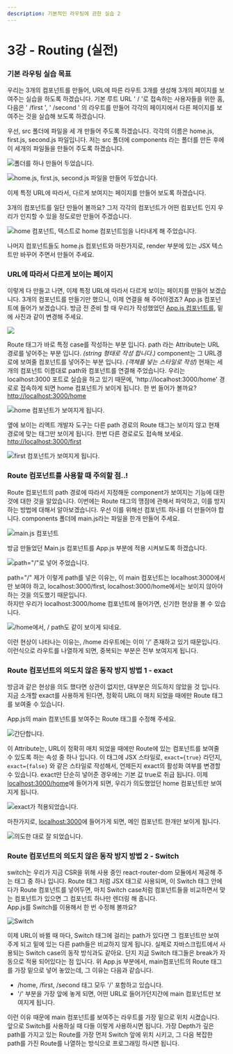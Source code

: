 ```yaml
---
description: 기본적인 라우팅에 관한 실습 2
---
```


# 3강 - Routing \(실전\)

### 기본 라우팅 실습 목표

우리는 3개의 컴포넌트를 만들어, URL에 따른 라우트 3개를 생성해 3개의 페이지를 보여주는 실습을 하도록 하겠습니다. 기본 루트 URL ' / '로 접속하는 사용자들을 위한 홈, 다음은 ' /first ', ' /second ' 의 라우트를 만들어 각각의 페이지에서 다른 페이지를 보여주는 것을 실습해 보도록 하겠습니다.

우선, src 폴더에 파일을 세 개 만들어 주도록 하겠습니다. 각각의 이름은 home.js, first.js, second.js 파일입니다. 저는 src 폴더에 components 라는 폴더를 만든 후에 이 세개의 파일들을 만들어 주도록 하겠습니다.

![&#xD3F4;&#xB354;&#xB97C; &#xD558;&#xB098; &#xB9CC;&#xB4E4;&#xC5B4; &#xB450;&#xC5C8;&#xC2B5;&#xB2C8;&#xB2E4;.](.gitbook/assets/2019-02-02-1.04.27.png)

![home.js, first.js, second.js &#xD30C;&#xC77C;&#xC744; &#xB9CC;&#xB4E4;&#xC5B4; &#xB450;&#xC5C8;&#xC2B5;&#xB2C8;&#xB2E4;.](.gitbook/assets/2019-02-02-1.04.43.png)

이제 특정 URL에 따라서, 다르게 보여지는 페이지를 만들어 보도록 하겠습니다.

3개의 컴포넌트를 일단 만들어 볼까요? 그저 각각의 컴포넌트가 어떤 컴포넌트 인지 우리가 인지할 수 있을 정도로만 만들어 주겠습니다.

![home &#xCEF4;&#xD3EC;&#xB10C;&#xD2B8;, &#xD14D;&#xC2A4;&#xD2B8;&#xB85C; home &#xCEF4;&#xD3EC;&#xB10C;&#xD2B8;&#xC784;&#xC744; &#xB098;&#xD0C0;&#xB0B4;&#xAC8C; &#xD574; &#xC8FC;&#xC5C8;&#xC2B5;&#xB2C8;&#xB2E4;.](.gitbook/assets/2019-02-02-1.08.06.png)

나머지 컴포넌트들도 home.js 컴포넌트와 마찬가지로, render 부분에 있는 JSX 텍스트만 바꾸어 주면서 만들어 주세요.

### URL에 따라서 다르게 보이는 페이지

이렇게 다 만들고 나면, 이제 특정 URL에 따라서 다르게 보이는 페이지를 만들어 보겠습니다. 3개의 컴포넌트를 만들기만 했으니, 이제 연결을 해 주어야겠죠? App.js 컴포넌트에 들어가 보겠습니다. 방금 전 준비 할 때 우리가 작성했었던 [App.js 컴포넌트를](3.md#browerrouter-csr), 밑에 사진과 같이 변경해 주세요.

![](.gitbook/assets/2019-02-02-1.57.12.png)

Route 태그가 바로 특정 case를 작성하는 부분 입니다. path 라는 Attribute는 URL 경로를 넣어주는 부분 입니다. _\(string 형태로 작성 합니다.\)_ component는 그 URL경로에 보여줄 컴포넌트를 넣어주는 부분 입니다. _\(객체를 넣는 스타일로 작성\)_  현재는 세 개의 컴포넌트 이름대로 path와 컴포넌트를 연결해 주었습니다. 우리는 localhost:3000 포트로 실습을 하고 있기 때문에, 'http://localhost:3000/home' 경로로 접속하게 되면 home 컴포넌트가 보이게 됩니다. 한 번 들어가 볼까요? [http://localhost:3000/home](http://localhost:3000/home) 

![home &#xCEF4;&#xD3EC;&#xB10C;&#xD2B8;&#xAC00; &#xBCF4;&#xC5EC;&#xC9C0;&#xAC8C; &#xB429;&#xB2C8;&#xB2E4;.](.gitbook/assets/2019-02-02-1.58.28.png)

옆에 보이는 리액트 개발자 도구는 다른 path 경로의 Route 태그는 보이지 않고 현재 경로에 맞는 태그만 보이게 됩니다. 한번 다른 경로로도 접속해 보세요. [http://localhost:3000/first](http://localhost:3000/first)

![first &#xCEF4;&#xD3EC;&#xB10C;&#xD2B8;&#xAC00; &#xBCF4;&#xC5EC;&#xC9C0;&#xAC8C; &#xB429;&#xB2C8;&#xB2E4;.](.gitbook/assets/2019-02-02-1.59.04.png)

### Route 컴포넌트를 사용할 때 주의할 점..!

Route 컴포넌트의 path 경로에 따라서 지정해둔 component가 보여지는 기능에 대한 것에 대한 것을 알았습니다. 이번에는 Route 태그의 맹점에 관해서 파악하고, 이를 방지하는 방법에 대해서 알아보겠습니다. 우선 이를 위해선 컴포넌트 하나를 더 만들어야 합니다. components 폴더에 main.js라는 파일을 한개 만들어 주세요.

![main.js &#xCEF4;&#xD3EC;&#xB10C;&#xD2B8;](.gitbook/assets/2019-02-02-1.51.07.png)

방금 만들었던 Main.js 컴포넌트를 App.js 부분에 적용 시켜보도록 하겠습니다.

![path=&quot;/&quot;&#xB85C; &#xB123;&#xC5B4; &#xC8FC;&#xC5C8;&#xC2B5;&#xB2C8;&#xB2E4;.](.gitbook/assets/2019-02-02-2.05.56.png)

path="/" 제가 이렇게 path를 넣은 이유는, 이 main 컴포넌트는 localhost:3000에서만 보여야 하고, localhost:3000/first, localhost:3000/home에서는 보이지 않아야 하는 것을 의도했기 때문입니다.   
하지만 우리가 localhost:3000/home 컴포넌트에 들어가면, 신기한 현상을 볼 수 있습니다.

![/home&#xC5D0;&#xC11C;, / path&#xB3C4; &#xAC19;&#xC774; &#xBCF4;&#xC774;&#xAC8C; &#xB418;&#xB124;&#xC694;.](.gitbook/assets/2019-02-02-2.29.12.png)

이런 현상이 나타나는 이유는, /home 라우트에는 이미 '/' 존재하고 있기 때문입니다. 이런식으로 라우트를 나열하게 되면, 중복되는 부분은 전부 보여지게 됩니다.

###  Route 컴포넌트의 의도치 않은 동작 방지 방법 1 - exact

방금과 같은 현상을 의도 했다면 상관이 없지만, 대부분은 의도하지 않았을 것 입니다. 지금 소개할 exact를 사용하게 된다면, 정확히 URL이 매치 되었을 때에만 Route 태그를 보여줄 수 있습니다.

App.js의 main 컴포넌트를 보여주는 Route 태그를 수정해 주세요.

![&#xAC04;&#xB2E8;&#xD569;&#xB2C8;&#xB2E4;.](.gitbook/assets/2019-02-02-2.34.04.png)

이 Attribute는, URL이 정확히 매치 되었을 때에만 Route에 있는 컴포넌트를 보여줄 수 있도록 하는 속성 중 하나 입니다. 이 태그에 JSX 스타일로,  `exact={true}` 라던지, `exact={false}` 와 같은 스타일로 작성해서, 언제든지 exact의 활성화 여부를 변경할 수 있습니다. exact만 단순히 넣어준 경우에는 기본 값 true로 취급 됩니다. 이제 [localhost:3000/home](http://localhost:3000/home)에 들어가게 되면, 우리가 의도했었던 home 컴포넌트만 보여지게 됩니다.

![exact&#xAC00; &#xC801;&#xC6A9;&#xB418;&#xC5C8;&#xC2B5;&#xB2C8;&#xB2E4;.](.gitbook/assets/2019-02-02-2.38.48.png)

마찬가지로, [localhost:3000](http://localhost:3000)에 들어가게 되면, 메인 컴포넌트 한개만 보이게 됩니다.

![&#xC758;&#xB3C4;&#xD55C; &#xB300;&#xB85C; &#xC798; &#xB418;&#xC5C8;&#xC2B5;&#xB2C8;&#xB2E4;.](.gitbook/assets/2019-02-02-2.39.56.png)

### Route 컴포넌트의 의도치 않은 동작 방지 방법 2 - Switch

switch는 우리가 지금 CSR을 위해 사용 중인 react-router-dom 모듈에서 제공해 주는 태그 중 하나 입니다. Route 태그 처럼 JSX 태그로 사용되며, 이 Switch 태그 안에다가 Route 컴포넌트를 넣어두면, 마치 Switch case처럼 컴포넌트들을 비교하면서 맞는 컴포넌트가 있으면 그 컴포넌트 하나만 렌더링 해 줍니다.   
App.js를 Switch를 이용해서 한 번 수정해 볼까요?

![Switch](.gitbook/assets/2019-02-02-2.44.28.png)

이제 URL이 바뀔 때 마다, Switch 태그에 걸리는 path가 있다면 그 컴포넌트만 보여 주게 되고 밑에 있는 다른 path들은 비교하지 않게 됩니다. 실제로 자바스크립트에서 사용되는 Switch case의 동작 방식과도 같아요. 단지 지금 Switch 태그들은 break가 자동으로 적용 되어있다는 점 입니다. 위 App.js 부분에서, main컴포넌트의 Route 태그를 가장 밑으로 넣어 놓았는데, 그 이유는 다음과 같습니다.

* /home, /first, /second 태그 모두 '/' 포함하고 있습니다.
* '/' 부분을 가장 앞에 놓게 되면, 어떤 URL로 들어가던지간에 main 컴포넌트만 보여지게 됩니다.

이런 이유 때문에 main 컴포넌트를 보여주는 라우트를 가장 밑으로 위치 시켰습니다. 앞으로 Switch를 사용하실 때 다들 이렇게 사용하시면 됩니다. 가장 Depth가 깊은 path를 가지고 있는 Route를 가장 먼저 Switch 앞에 위치 시키고, 그 다음 복잡한 path를 가진 Route를 나열하는 방식으로 프로그래밍 하시면 됩니다.

